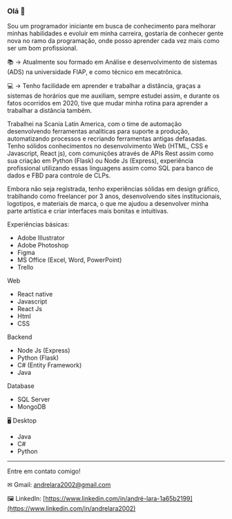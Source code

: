 ### Olá 👋
Sou um programador iniciante em busca de conhecimento para melhorar minhas habilidades e evoluir em minha carreira, gostaria de conhecer gente nova no ramo da programação, onde posso aprender cada vez mais como ser um bom profissional. 

📚 -> Atualmente sou formado em Análise e desenvolvimento de sistemas (ADS) na universidade FIAP, e como técnico em mecatrônica.

💻 -> Tenho facilidade em aprender e trabalhar a distância, graças a sistemas de horários que me auxiliam, sempre estudei assim, e durante os fatos ocorridos em 2020, tive que mudar minha rotina para aprender a trabalhar a distância também.

Trabalhei na Scania Latin America, com o time de automação desenvolvendo ferramentas analíticas para suporte a produção, automatizando processos e recriando ferramentas antigas defasadas. Tenho sólidos conhecimentos no desenvolvimento Web (HTML, CSS e Javascript, React js), com comunições através de APIs Rest assim como sua criação em Python (Flask) ou Node Js (Express), experiência profissional utilizando essas linguagens assim como SQL para banco de dados e FBD para controle de CLPs.

Embora não seja registrada, tenho experiências sólidas em design gráfico, trablhando como freelancer por 3 anos, desenvolvendo sites institucionais, logotipos, e materiais de marca, o que me ajudou a desenvolver minha parte artística e criar interfaces mais bonitas e intuitivas.

Experiências básicas:
- Adobe Illustrator
- Adobe Photoshop
- Figma
- MS Office (Excel, Word, PowerPoint)
- Trello

Web
- React native
- Javascript
- React Js
- Html
- CSS

Backend
- Node Js (Express)
- Python (Flask)
- C# (Entity Framework)
- Java

Database
- SQL Server
- MongoDB

🖥️ Desktop
- Java
- C#
- Python

-----------------------------------------------------------------------

Entre em contato comigo!

✉ Gmail: andrelara2002@gmail.com

🖼 LinkedIn: [https://www.linkedin.com/in/andré-lara-1a65b2199](https://www.linkedin.com/in/andrelara2002)
